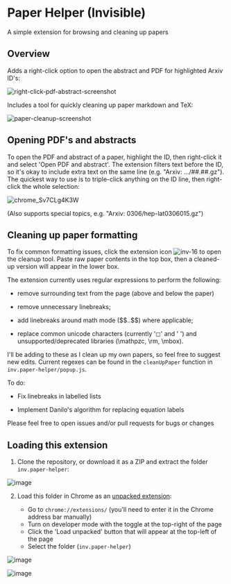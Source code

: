 # Paper Helper (Invisible)

A simple extension for browsing and cleaning up papers

## Overview

Adds a right-click option to open the abstract and PDF for highlighted Arxiv ID's:

![right-click-pdf-abstract-screenshot](https://github.com/user-attachments/assets/5e0162bc-8ccb-41b7-b68b-58fd005826f0)

Includes a tool for quickly cleaning up paper markdown and TeX:

![paper-cleanup-screenshot](https://github.com/user-attachments/assets/12e1e5c7-1c82-4126-a228-44f46a547805)

## Opening PDF's and abstracts

To open the PDF and abstract of a paper, highlight the ID, then right-click it and select 'Open PDF and abstract'. The extension filters text before the ID, so it's okay to include extra text on the same line (e.g. "Arxiv: .../##.##.gz"). The quickest way to use is to triple-click anything on the ID line, then right-click the whole selection:

![chrome_Sv7CLg4K3W](https://github.com/user-attachments/assets/8813a01e-ef92-4d94-a391-ab9855d9431c)

(Also supports special topics, e.g. "Arxiv: 0306/hep-lat0306015.gz")

## Cleaning up paper formatting

To fix common formatting issues, click the extension icon ![inv-16](https://github.com/user-attachments/assets/ff069a31-0fbd-4ead-9114-c3401f153199) to open the cleanup tool. Paste raw paper contents in the top box, then a cleaned-up version will appear in the lower box.

The extension currently uses regular expressions to perform the following:

- remove surrounding text from the page (above and below the paper)

- remove unnecessary linebreaks;

- add linebreaks around math mode (\$\$..\$\$) where applicable;

- replace common unicode characters (currently '◻' and ' ') and unsupported/deprecated libraries (\mathpzc, \rm, \mbox).

I'll be adding to these as I clean up my own papers, so feel free to suggest new edits. Current regexes can be found in the `cleanUpPaper` function in `inv.paper-helper/popup.js`.

To do:

- Fix linebreaks in labelled lists

- Implement Danilo's algorithm for replacing equation labels

Please feel free to open issues and/or pull requests for bugs or changes

## Loading this extension

1. Clone the repository, or download it as a ZIP and extract the folder `inv.paper-helper`:

![image](https://github.com/user-attachments/assets/944024cf-81ed-4c9a-ba98-a422440c4d49)

2. Load this folder in Chrome as an [unpacked extension](https://developer.chrome.com/docs/extensions/mv3/getstarted/development-basics/#load-unpacked):

   - Go to `chrome://extensions/` (you'll need to enter it in the Chrome address bar manually)
   - Turn on developer mode with the toggle at the top-right of the page
   - Click the 'Load unpacked' button that will appear at the top-left of the page
   - Select the folder (`inv.paper-helper`)
  
![image](https://github.com/user-attachments/assets/3da77aa4-11f0-46e8-8d43-1a52cbfb45f8)

![image](https://github.com/user-attachments/assets/1a0fd962-cd71-4d0d-94a5-0ad72b0e896e)
